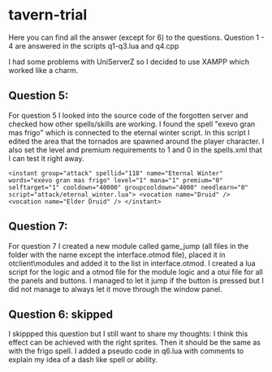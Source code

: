 # tavern-trial

Here you can find all the answer (except for 6) to the questions.
Question 1 - 4 are answered in the scripts q1-q3.lua and q4.cpp

I had some problems with UniServerZ so I decided to use XAMPP which worked like a charm.
## Question 5:
For question 5 I looked into the source code of the forgotten server and checked how other spells/skills are working. I found the spell "exevo gran mas frigo" which is connected to the eternal winter script. 
In this script I edited the area that the tornados are spawned around the player character. I also set the level and premium requirements to 1 and 0 in the spells.xml that I can test it right away.

`<instant group="attack" spellid="118" name="Eternal Winter" words="exevo gran mas frigo" level="1" mana="1" premium="0" selftarget="1" cooldown="40000" groupcooldown="4000" needlearn="0" script="attack/eternal_winter.lua">
		<vocation name="Druid" />
		<vocation name="Elder Druid" />
	</instant> `

## Question 7:
For question 7 I created a new module called game_jump (all files in the folder with the name except the interface.otmod file), placed it in otclient\modules and added it to the list in interface.otmod. I created a lua script for the logic and a otmod file for the module logic and a otui file for all the panels and buttons.
I managed to let it jump if the button is pressed but I did not manage to always let it move through the window panel.

## Question 6: skipped
I skippped this question but I still want to share my thoughts:
I think this effect can be achieved with the right sprites. Then it should be the same as with the frigo spell. I added a pseudo code in q6.lua with comments to explain my idea of a dash like spell or ability.

